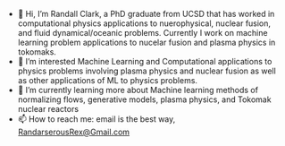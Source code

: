 - 👋 Hi, I’m Randall Clark, a PhD graduate from UCSD that has worked in computational physics applications to nuerophysical, nuclear fusion, and fluid dynamical/oceanic problems. Currently I work on machine learning problem applications to nucelar fusion and plasma physics in tokomaks.
- 👀 I’m interested Machine Learning and Computational applications to physics problems involving plasma physics and nuclear fusion as well as other applications of ML to physics problems.
- 🌱 I’m currently learning more about Machine learning methods of normalizing flows, generative models, plasma physics, and Tokomak nuclear reactors
- 📫 How to reach me: email is the best way, RandarserousRex@Gmail.com
<!---
RandarserousRex/RandarserousRex is a ✨ special ✨ repository because its `README.md` (this file) appears on your GitHub profile.
You can click the Preview link to take a look at your changes.
--->
